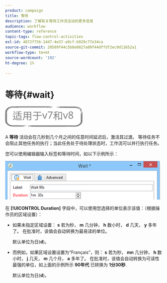 ```yaml
---
product: campaign
title: 等待
description: 了解有关等待工作流活动的更多信息
audience: workflow
content-type: reference
topic-tags: flow-control-activities
exl-id: 4872f756-14d7-4e37-a9cf-b929c77e34ca
source-git-commit: 20509f44c5b8e0827a09f44dffdf2ec9d11652a1
workflow-type: tm+mt
source-wordcount: '192'
ht-degree: 1%

---
```


# 等待{#wait}

![](../../assets/common.svg)

A **等待** 活动会在几秒到几个月之间的任意时间延迟后，激活其过渡。 等待任务不会阻止其他任务的执行；当此任务处于待处理状态时，工作流可以并行执行任务。

您可以使用编辑器输入标签和等待时间，如以下示例所示：

![](assets/edit_wait.png)

在 **[!UICONTROL Duration]** 字段中，可以使用您选择的单位表示该值：（根据操作员的区域设置）：

* 如果未指定区域设置： **s** 若为秒， **m** 几分钟， **h** 数小时， **d** 几天， **y** 多年了。 在批准时，该值会自动转换为最易读的单位。

   默认单位为日(**d**)。

* 而例如，如果区域设置设置为“Français”，则： **s** 若为秒， **mn** 几分钟， **h** 数小时， **j** 几天， **m** 几个月， **a** 多年了。 在批准时，该值会自动转换为可读性最强的单位，如上面的示例所示 **90年代** 已转换为 **1分30秒**.

   默认单位为日(**d**)。

